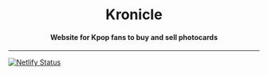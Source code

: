<h1 style="text-align: center">Kronicle</h1>
<h4 style="text-align: center">Website for Kpop fans to buy and sell photocards</h4>
<hr>

[![Netlify Status](https://api.netlify.com/api/v1/badges/277ca5d2-a8fa-4b0d-b136-b81bbf34ad01/deploy-status)](https://app.netlify.com/sites/kronicle/deploys)


